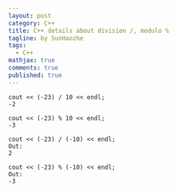 ```yaml
---
layout: post
category: C++
title: C++ details about division /, modulo % 
tagline: by SunHaozhe
tags: 
  - C++
mathjax: true
comments: true
published: true
---
```


```
cout << (-23) / 10 << endl;
-2
```

```
cout << (-23) % 10 << endl;
-3
```

```
cout << (-23) / (-10) << endl;
Out:
2
```

```
cout << (-23) % (-10) << endl;
Out:
-3
```




